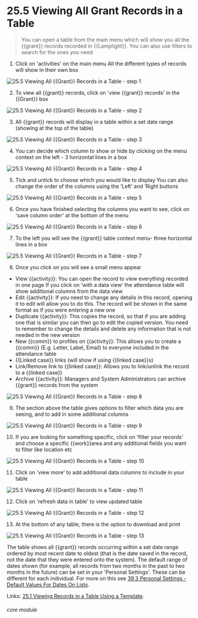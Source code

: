 # 25.5 Viewing All Grant Records in a Table

> You can open a table from the main menu which will show you all the {{grant}} records recorded in {{Lamplight}}. You can also use filters to search for the ones you need

1. Click on &#039;activities&#039; on the main menu
All the different types of records will show in their own box

![25.5 Viewing All {{Grant}} Records in a Table - step 1](25.5_Viewing_All_Grant_Records_in_a_Table_im_1.png)

2. To view all {{grant}} records, click on &#039;view {{grant}} records&#039; in the {{Grant}} box

![25.5 Viewing All {{Grant}} Records in a Table - step 2](25.5_Viewing_All_Grant_Records_in_a_Table_im_2.png)

3. All {{grant}} records will display in a table within a set date range (showing at the top of the table)

![25.5 Viewing All {{Grant}} Records in a Table - step 3](25.5_Viewing_All_Grant_Records_in_a_Table_im_3.png)

4. You can decide which column to show or hide by clicking on the menu context on the left - 3 horizontal lines in a box

![25.5 Viewing All {{Grant}} Records in a Table - step 4](25.5_Viewing_All_Grant_Records_in_a_Table_im_4.png)

5. Tick and untick to choose which you would like to display
You can also change the order of the columns using the ‘Left’ and ‘Right buttons

![25.5 Viewing All {{Grant}} Records in a Table - step 5](25.5_Viewing_All_Grant_Records_in_a_Table_im_5.png)

6. Once you have finished selecting the columns you want to see, click on &#039;save column order&#039; at the bottom of the menu

![25.5 Viewing All {{Grant}} Records in a Table - step 6](25.5_Viewing_All_Grant_Records_in_a_Table_im_6.png)

7. To the left you will see the {{grant}} table context menu- three horizontal lines in a box

![25.5 Viewing All {{Grant}} Records in a Table - step 7](25.5_Viewing_All_Grant_Records_in_a_Table_im_7.png)

8. Once you click on you will see a small menu appear
- View {{activity}}: You can open the record to view everything recorded in one page
If you click on ‘with a data view’ the attendance table will show additional columns from the data view
- Edit {{activity}}: If you need to change any details in this record, opening it to edit will allow you to do this. The record will be shown in the same format as if you were entering a new one
- Duplicate {{activity}}: This copies the record, so that if you are adding one that is similar you can then go to edit the copied version. You need to remember to change the details and delete any information that is not needed in the new version
- New {{comm}} to profiles on {{activity}}: This allows you to create a {{comm}} (E.g. Letter, Label, Email) to everyone included in the attendance table
- {{Linked case}} links (will show if using {{linked case}}s)
- Link/Remove link to {{linked case}}: Allows you to link/unlink the record to a {{linked case}}
- Archive {{activity}}: Managers and System Administrators can archive {{grant}} records from the system

![25.5 Viewing All {{Grant}} Records in a Table - step 8](25.5_Viewing_All_Grant_Records_in_a_Table_im_8.png)

9. The section above the table gives options to filter which data you are seeing, and to add in some additional columns

![25.5 Viewing All {{Grant}} Records in a Table - step 9](25.5_Viewing_All_Grant_Records_in_a_Table_im_9.png)

10. If you are looking for something specific, click on &#039;filter your records&#039; and choose a specific {{work}}area and any additional fields you want to filter like location etc

![25.5 Viewing All {{Grant}} Records in a Table - step 10](25.5_Viewing_All_Grant_Records_in_a_Table_im_10.png)

11. Click on &#039;view more&#039; to add additional data columns to include in your table

![25.5 Viewing All {{Grant}} Records in a Table - step 11](25.5_Viewing_All_Grant_Records_in_a_Table_im_11.png)

12. Click on &#039;refresh data in table&#039; to view updated table

![25.5 Viewing All {{Grant}} Records in a Table - step 12](25.5_Viewing_All_Grant_Records_in_a_Table_im_12.png)

13. At the bottom of any table, there is the option to download and print

![25.5 Viewing All {{Grant}} Records in a Table - step 13](25.5_Viewing_All_Grant_Records_in_a_Table_im_13.png)


The table shows all {{grant}} records occurring within a set date range ordered by most recent date to oldest (that is the date saved in the record, not the date that they were entered onto the system). The default range of dates shown (for example, all records from two months in the past to two months in the future) can be set in your 'Personal Settings'. These can be different for each individual. For more on this see [39.3 Personal Settings - Default Values For Dates On Lists](/help/index/p/39.3).

Links:
[25.1 Viewing Records in a Table Using a Template](/help/index/p/25.1).

###### core module
